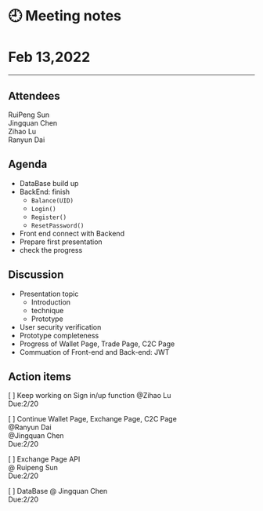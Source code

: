 # 🕘 Meeting notes

# Feb 13,2022

****
## Attendees

RuiPeng Sun  
Jingquan Chen  
Zihao Lu  
Ranyun Dai  


## Agenda
- DataBase build up 
- BackEnd: finish
   - `Balance(UID)`    
   - `Login()`
   - `Register()`
   - `ResetPassword()`
- Front end connect with Backend
- Prepare first presentation 
- check the progress

## Discussion
- Presentation topic 
   - Introduction 
   - technique
   - Prototype 
- User security verification 
- Prototype completeness
- Progress of Wallet Page, Trade Page, C2C Page 
- Commuation of Front-end and Back-end: JWT 


## Action items
[ ]  Keep working on Sign in/up function 
 @Zihao Lu   
 Due:2/20

[ ] Continue Wallet Page, Exchange Page, C2C Page  
@Ranyun Dai <br>@Jingquan Chen   
Due:2/20

[ ] Exchange Page API  
@ Ruipeng Sun   
Due:2/20

[ ] DataBase 
@ Jingquan Chen  
Due:2/20
